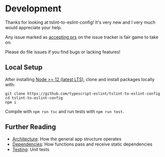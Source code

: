 # Development

Thanks for looking at tslint-to-eslint-config!
It's very new and I very much would appreciate your help.

Any issue marked as [accepting prs](https://github.com/typescript-eslint/tslint-to-eslint-config/issues?q=is%3Aissue+is%3Aopen+label%3A%22accepting+prs%22) on the issue tracker is fair game to take on.

Please do file issues if you find bugs or lacking features!

## Local Setup

After installing [Node >= 12 (latest LTS)](https://nodejs.org/en/download), clone and install packages locally with:

```shell
git clone https://github.com/typescript-eslint/tslint-to-eslint-config
cd tslint-to-eslint-config
npm i
```

Compile with `npm run tsc` and run tests with `npm run test`.

## Further Reading

-   [Architecture](./Architecture.md): How the general app structure operates
-   [Dependencies](./Dependencies.md): How functions pass and receive static dependencies
-   [Testing](./Testing.md): Unit tests
